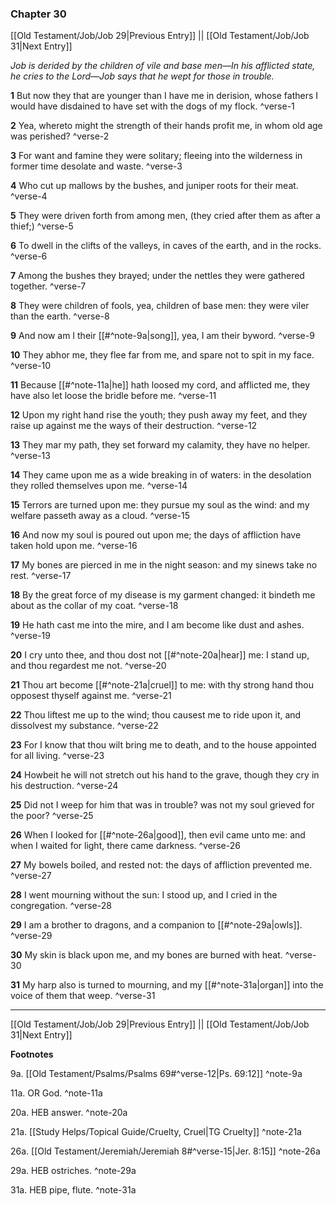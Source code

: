 ### Chapter 30

[[Old Testament/Job/Job 29|Previous Entry]]  ||  [[Old Testament/Job/Job 31|Next Entry]]

*Job is derided by the children of vile and base men—In his afflicted state, he cries to the Lord—Job says that he wept for those in trouble.*

**1**  But now they that are younger than I have me in derision, whose fathers I would have disdained to have set with the dogs of my flock. ^verse-1

**2**  Yea, whereto might the strength of their hands profit me, in whom old age was perished? ^verse-2

**3**  For want and famine they were solitary; fleeing into the wilderness in former time desolate and waste. ^verse-3

**4**  Who cut up mallows by the bushes, and juniper roots for their meat. ^verse-4

**5**  They were driven forth from among men, (they cried after them as after a thief;) ^verse-5

**6**  To dwell in the clifts of the valleys, in caves of the earth, and in the rocks. ^verse-6

**7**  Among the bushes they brayed; under the nettles they were gathered together. ^verse-7

**8**  They were children of fools, yea, children of base men: they were viler than the earth. ^verse-8

**9**  And now am I their [[#^note-9a|song]], yea, I am their byword. ^verse-9

**10**  They abhor me, they flee far from me, and spare not to spit in my face. ^verse-10

**11**  Because [[#^note-11a|he]] hath loosed my cord, and afflicted me, they have also let loose the bridle before me. ^verse-11

**12**  Upon my right hand rise the youth; they push away my feet, and they raise up against me the ways of their destruction. ^verse-12

**13**  They mar my path, they set forward my calamity, they have no helper. ^verse-13

**14**  They came upon me as a wide breaking in of waters: in the desolation they rolled themselves upon me. ^verse-14

**15**  Terrors are turned upon me: they pursue my soul as the wind: and my welfare passeth away as a cloud. ^verse-15

**16**  And now my soul is poured out upon me; the days of affliction have taken hold upon me. ^verse-16

**17**  My bones are pierced in me in the night season: and my sinews take no rest. ^verse-17

**18**  By the great force of my disease is my garment changed: it bindeth me about as the collar of my coat. ^verse-18

**19**  He hath cast me into the mire, and I am become like dust and ashes. ^verse-19

**20**  I cry unto thee, and thou dost not [[#^note-20a|hear]] me: I stand up, and thou regardest me not. ^verse-20

**21**  Thou art become [[#^note-21a|cruel]] to me: with thy strong hand thou opposest thyself against me. ^verse-21

**22**  Thou liftest me up to the wind; thou causest me to ride upon it, and dissolvest my substance. ^verse-22

**23**  For I know that thou wilt bring me to death, and to the house appointed for all living. ^verse-23

**24**  Howbeit he will not stretch out his hand to the grave, though they cry in his destruction. ^verse-24

**25**  Did not I weep for him that was in trouble? was not my soul grieved for the poor? ^verse-25

**26**  When I looked for [[#^note-26a|good]], then evil came unto me: and when I waited for light, there came darkness. ^verse-26

**27**  My bowels boiled, and rested not: the days of affliction prevented me. ^verse-27

**28**  I went mourning without the sun: I stood up, and I cried in the congregation. ^verse-28

**29**  I am a brother to dragons, and a companion to [[#^note-29a|owls]]. ^verse-29

**30**  My skin is black upon me, and my bones are burned with heat. ^verse-30

**31**  My harp also is turned to mourning, and my [[#^note-31a|organ]] into the voice of them that weep. ^verse-31


---
[[Old Testament/Job/Job 29|Previous Entry]]  ||  [[Old Testament/Job/Job 31|Next Entry]]


**Footnotes**


9a. [[Old Testament/Psalms/Psalms 69#^verse-12|Ps. 69:12]] ^note-9a

11a. OR God. ^note-11a

20a. HEB answer. ^note-20a

21a. [[Study Helps/Topical Guide/Cruelty, Cruel|TG Cruelty]] ^note-21a

26a. [[Old Testament/Jeremiah/Jeremiah 8#^verse-15|Jer. 8:15]] ^note-26a

29a. HEB ostriches. ^note-29a

31a. HEB pipe, flute. ^note-31a